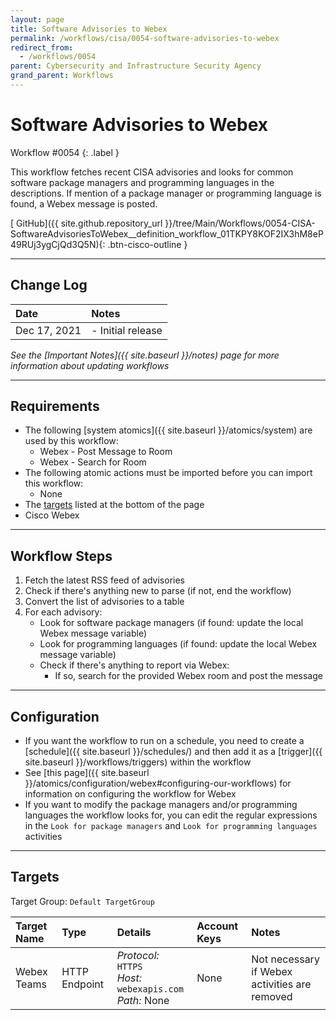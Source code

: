 ```yaml
---
layout: page
title: Software Advisories to Webex
permalink: /workflows/cisa/0054-software-advisories-to-webex
redirect_from:
  - /workflows/0054
parent: Cybersecurity and Infrastructure Security Agency
grand_parent: Workflows
---
```


# Software Advisories to Webex
<div markdown="1">
Workflow #0054
{: .label }
</div>

This workflow fetches recent CISA advisories and looks for common software package managers and programming languages in the descriptions. If mention of a package manager or programming language is found, a Webex message is posted.

[<i class="fab fa-github mr-1"></i> GitHub]({{ site.github.repository_url }}/tree/Main/Workflows/0054-CISA-SoftwareAdvisoriesToWebex__definition_workflow_01TKPY8KOF2IX3hM8eP49RUj3ygCjQd3Q5N){: .btn-cisco-outline }

---

## Change Log

| Date | Notes |
|:-----|:------|
| Dec 17, 2021 | - Initial release |

_See the [Important Notes]({{ site.baseurl }}/notes) page for more information about updating workflows_

---

## Requirements
* The following [system atomics]({{ site.baseurl }}/atomics/system) are used by this workflow:
	* Webex - Post Message to Room
	* Webex - Search for Room
* The following atomic actions must be imported before you can import this workflow:
	* None
* The [targets](#targets) listed at the bottom of the page
* Cisco Webex

---

## Workflow Steps
1. Fetch the latest RSS feed of advisories
1. Check if there's anything new to parse (if not, end the workflow)
1. Convert the list of advisories to a table
1. For each advisory:
	* Look for software package managers (if found: update the local Webex message variable)
	* Look for programming languages (if found: update the local Webex message variable)
	* Check if there's anything to report via Webex:
		* If so, search for the provided Webex room and post the message

---

## Configuration
* If you want the workflow to run on a schedule, you need to create a [schedule]({{ site.baseurl }}/schedules/) and then add it as a [trigger]({{ site.baseurl }}/workflows/triggers) within the workflow
* See [this page]({{ site.baseurl }}/atomics/configuration/webex#configuring-our-workflows) for information on configuring the workflow for Webex
* If you want to modify the package managers and/or programming languages the workflow looks for, you can edit the regular expressions in the `Look for package managers` and `Look for programming languages` activities

---

## Targets
Target Group: `Default TargetGroup`

| Target Name | Type | Details | Account Keys | Notes |
|:------------|:-----|:--------|:-------------|:------|
| Webex Teams | HTTP Endpoint | _Protocol:_ `HTTPS`<br />_Host:_ `webexapis.com`<br />_Path:_ None | None | Not necessary if Webex activities are removed |
